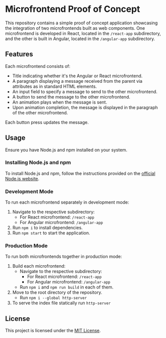# Microfrontend Proof of Concept

This repository contains a simple proof of concept application showcasing the integration of two microfrontends built as web components. One microfrontend is developed in React, located in the `/react-app` subdirectory, and the other is built in Angular, located in the `/angular-app` subdirectory.

## Features

Each microfrontend consists of:

- Title indicating whether it's the Angular or React microfrontend.
- A paragraph displaying a message received from the parent via attributes as in standard HTML elements.
- An input field to specify a message to send to the other microfrontend.
- A button to send the message to the other microfrontend.
- An animation plays when the message is sent.
- Upon animation completion, the message is displayed in the paragraph of the other microfrontend.

Each button press updates the message.

## Usage

Ensure you have Node.js and npm installed on your system.

### Installing Node.js and npm

To install Node.js and npm, follow the instructions provided on the [official Node.js website](https://nodejs.org/).

### Development Mode

To run each microfrontend separately in development mode:

1. Navigate to the respective subdirectory:
   - For React microfrontend: `/react-app`
   - For Angular microfrontend: `/angular-app`
2. Run `npm i` to install dependencies.
3. Run `npm start` to start the application.

### Production Mode

To run both microfrontends together in production mode:

1. Build each microfrontend:
   - Navigate to the respective subdirectory:
     - For React microfrontend: `/react-app`
     - For Angular microfrontend: `/angular-app`
   - Run `npm i` and `npm run build` in each of them.
2. Move to the root directory of the repository.
   - Run `npm i --global http-server`
3. To serve the index file statically run `http-server`

## License

This project is licensed under the [MIT License](LICENSE).
